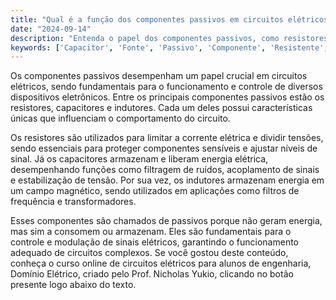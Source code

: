 ```yaml
---
title: "Qual é a função dos componentes passivos em circuitos elétricos?"
date: "2024-09-14"
description: "Entenda o papel dos componentes passivos, como resistores, capacitores e indutores, em circuitos elétricos."
keywords: ['Capacitor', 'Fonte', 'Passivo', 'Componente', 'Resistente', 'Indutor']
---
```


Os componentes passivos desempenham um papel crucial em circuitos elétricos, sendo fundamentais para o funcionamento e controle de diversos dispositivos eletrônicos. Entre os principais componentes passivos estão os resistores, capacitores e indutores. Cada um deles possui características únicas que influenciam o comportamento do circuito.

Os resistores são utilizados para limitar a corrente elétrica e dividir tensões, sendo essenciais para proteger componentes sensíveis e ajustar níveis de sinal. Já os capacitores armazenam e liberam energia elétrica, desempenhando funções como filtragem de ruídos, acoplamento de sinais e estabilização de tensão. Por sua vez, os indutores armazenam energia em um campo magnético, sendo utilizados em aplicações como filtros de frequência e transformadores.

Esses componentes são chamados de passivos porque não geram energia, mas sim a consomem ou armazenam. Eles são fundamentais para o controle e modulação de sinais elétricos, garantindo o funcionamento adequado de circuitos complexos. Se você gostou deste conteúdo, conheça o curso online de circuitos elétricos para alunos de engenharia, Domínio Elétrico, criado pelo Prof. Nicholas Yukio, clicando no botão presente logo abaixo do texto.